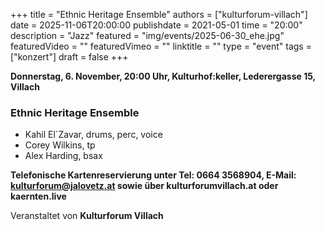 +++
title = "Ethnic Heritage Ensemble"
authors = ["kulturforum-villach"]
date = 2025-11-06T20:00:00
publishdate = 2021-05-01
time = "20:00"
description = "Jazz"
featured = "img/events/2025-06-30_ehe.jpg"
featuredVideo = ""
featuredVimeo = ""
linktitle = ""
type = "event"
tags = ["konzert"]
draft = false
+++

**Donnerstag, 6. November, 20:00 Uhr, Kulturhof:keller, Lederergasse 15, Villach**

### Ethnic Heritage Ensemble

- Kahil El´Zavar, drums, perc, voice
- Corey Wilkins, tp
- Alex Harding, bsax


**Telefonische Kartenreservierung unter Tel: 0664 3568904, E-Mail: kulturforum@jalovetz.at sowie über kulturforumvillach.at oder kaernten.live**

Veranstaltet von **Kulturforum Villach**
